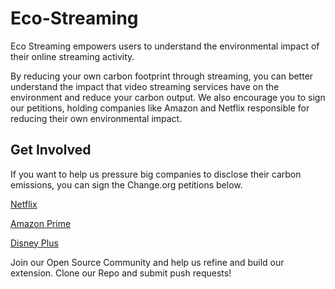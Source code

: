 # Eco-Streaming
Eco Streaming empowers users to understand the environmental impact of their online streaming activity.

By reducing your own carbon footprint through streaming, you can better understand the impact that video streaming services have on the environment and reduce your carbon output. We also encourage you to sign our petitions, holding companies like Amazon and Netflix responsible for reducing their own environmental impact.

## Get Involved 
If you want to help us pressure big companies to disclose their carbon emissions, you can sign the Change.org petitions below.

[Netflix](https://chng.it/ntj2Db9x) 

[Amazon Prime](https://chng.it/xS22Z9Tp)

[Disney Plus](https://chng.it/W5cxsyRF)

Join our Open Source Community and help us refine and build our extension. Clone our Repo and submit push requests!
